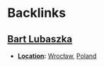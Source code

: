 
# Backlinks
## [Bart Lubaszka](<Bart Lubaszka.md>)
- **[Location](<Location.md>):** [Wrocław](<Wrocław.md>), [Poland](<Poland.md>)

